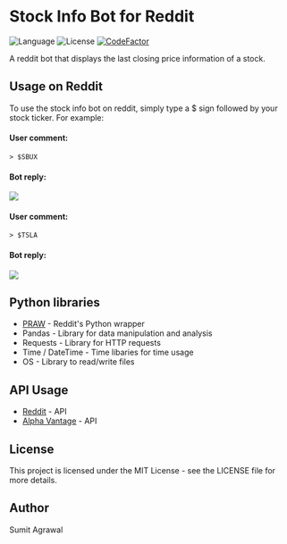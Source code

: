 # Stock Info Bot for Reddit

![Language](https://img.shields.io/badge/Python-3.7-blue.svg) ![License](https://img.shields.io/badge/license-MIT-blue.svg) [![CodeFactor](https://www.codefactor.io/repository/github/sumitagr/stockinfo-bot/badge)](https://www.codefactor.io/repository/github/sumitagr/stockinfo-bot)

A reddit bot that displays the last closing price information of a stock.

## Usage on Reddit

To use the stock info bot on reddit, simply type a $ sign followed by your stock ticker. For example:
#### User comment: 
```
> $SBUX
```
#### Bot reply:
<img src = "https://i.imgur.com/xa21gxe.png">

#### User comment: 
```
> $TSLA
```
#### Bot reply:
<img src = "https://i.imgur.com/SY9j060.png">

## Python libraries

* [PRAW](https://praw.readthedocs.io/en/latest/) - Reddit's Python wrapper
* Pandas - Library for data manipulation and analysis
* Requests - Library for HTTP requests
* Time / DateTime - Time libaries for time usage
* OS - Library to read/write files

## API Usage

* [Reddit](https://www.reddit.com/dev/api/) - API
* [Alpha Vantage](https://www.alphavantage.co/documentation/) - API

## License

This project is licensed under the MIT License - see the LICENSE file for more details.

## Author
Sumit Agrawal
